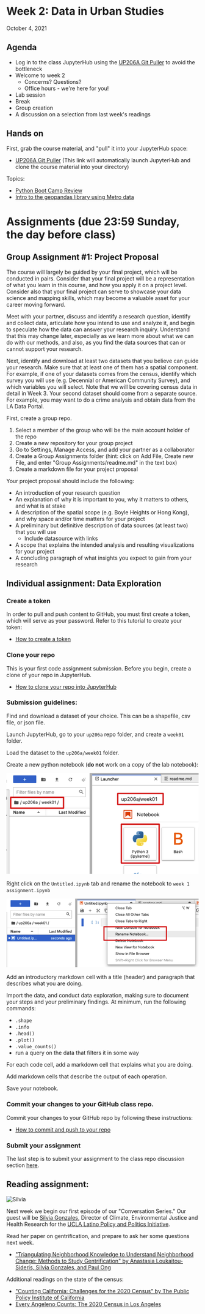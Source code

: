 # Week 2: Data in Urban Studies

October 4, 2021
## Agenda

*   Log in to the class JupyterHub using the [UP206A Git Puller](https://jupyter.idre.ucla.edu/hub/user-redirect/git-pull?repo=https%3A%2F%2Fgithub.com%2Fyohman%2F21F-UP206A&urlpath=lab%2Ftree%2F21F-UP206A%2F&branch=master) to avoid the bottleneck
*   Welcome to week 2
    * Concerns? Questions?
    * Office hours - we're here for you!
*   Lab session
*   Break
*   Group creation
*   A discussion on a selection from last week's readings

## Hands on
First, grab the course material, and "pull" it into your JupyterHub space:

* [UP206A Git Puller](https://jupyter.idre.ucla.edu/hub/user-redirect/git-pull?repo=https%3A%2F%2Fgithub.com%2Fyohman%2F21F-UP206A&urlpath=lab%2Ftree%2F21F-UP206A%2F&branch=master) (This link will automatically launch JupyterHub and clone the course material into your directory)

Topics: 
*   [Python Boot Camp Review](W201-PythonReview.ipynb)
*   [Intro to the geopandas library using Metro data](W202-PythonandMetro.ipynb)

# Assignments (due 23:59 Sunday, the day before class)

## Group Assignment #1: Project Proposal
The course will largely be guided by your final project, which will be conducted in pairs. Consider that your final project will be a representation of what you learn in this course, and how you apply it on a project level. Consider also that your final project can serve to showcase your data science and mapping skills, which may become a valuable asset for your career moving forward.

Meet with your partner, discuss and identify a research question, identify and collect data, articulate how you intend to use and analyze it, and begin to speculate how the data can answer your research inquiry. Understand that this may change later, especially as we learn more about what we can do with our methods, and also, as you find the data sources that can or cannot support your research.

Next, identify and download at least two datasets that you believe can guide your research. Make sure that at least one of them has a spatial component. For example, if one of your datasets comes from the census, identify which survey you will use (e.g. Decennial or American Community Survey), and which variables you will select. Note that we will be covering census data in detail in Week 3. Your second dataset should come from a separate source. For example, you may want to do a crime analysis and obtain data from the LA Data Portal.

First, create a group repo. 

1. Select a member of the group who will be the main account holder of the repo
2. Create a new repository for your group project
3. Go to Settings, Manage Access, and add your partner as a collaborator
1. Create a Group Assignments folder (hint: click on Add File, Create new File, and enter "Group Assignments/readme.md" in the text box)
4. Create a markdown file for your project proposal

Your project proposal should include the following:
*   An introduction of your research question
*   An explanation of why it is important to you, why it matters to others, and what is at stake
*   A description of the spatial scope (e.g. Boyle Heights or Hong Kong), and why space and/or time matters for your project
*   A preliminary but definitive description of data sources (at least two) that you will use
    * Include datasource with links
*   A scope that explains the intended analysis and resulting visualizations for your project
*   A concluding paragraph of what insights you expect to gain from your research

## Individual assignment: Data Exploration

### Create a token

In order to pull and push content to GitHub, you must first create a token, which will serve as your password. Refer to this tutorial to create your token:

* [How to create a token](../../Git%20related/Create%20a%20token.md)

### Clone your repo

This is your first code assignment submission. Before you begin, create a clone of your repo in JupyterHub.

* [How to clone your repo into JupyterHub](../../Git%20related/Clone%20repo%20to%20hub.md)

### Submission guidelines:

Find and download a dataset of your choice. This can be a shapefile, csv file, or json file. 

Launch JupyterHub, go to your `up206a` repo folder, and create a `week01` folder.

Load the dataset to the `up206a/week01` folder.

Create a new python notebook (**do not** work on a copy of the lab notebook):

<kbd><img src="images/notebook.png"></kbd>

Right click on the `Untitled.ipynb` tab and rename the notebook to `week 1 assignment.ipynb`

<kbd><img src="images/rename.png"></kbd>

Add an introductory markdown cell with a title (header) and paragraph that describes what you are doing.

Import the data, and conduct data exploration, making sure to document your steps and your preliminary findings. At minimum, run the following commands:

* `.shape`
* `.info`
* `.head()`
* `.plot()`
* `.value_counts()`
* run a query on the data that filters it in some way

For each code cell, add a markdown cell that explains what you are doing.

Add markdown cells that describe the output of each operation.

Save your notebook.

### Commit your changes to your GitHub class repo.

Commit your changes to your GitHub repo by following these instructions:

* [How to commit and push to your repo](../../Git%20related/Commit%20and%20push.md)

### Submit your assignment 

The last step is to submit your assignment to the class repo discussion section [here](https://github.com/yohman/21F-UP206A/discussions/8).

## Reading assignment:

![Silvia](https://knowledge.luskin.ucla.edu/wp-content/uploads/2016/11/rsz_silvia.jpg)

Next week we begin our first episode of our "Conversation Series." Our guest will be [Silvia Gonzales](https://luskin.ucla.edu/person/silvia-gonzalez), Director of Climate, Environmental Justice and Health Research for the [UCLA Latino Policy and Politics Initiative](https://latino.ucla.edu/).

Read her paper on gentrification, and prepare to ask her some questions next week.

*   ["Triangulating Neighborhood Knowledge to Understand Neighborhood Change: Methods to Study Gentrification" by Anastasia Loukaitou-Sideris, Silvia Gonzales, and Paul Ong](../../readings/sideris_gonzales_ong.pdf)

Additional readings on the state of the census:

*   ["Counting California: Challenges for the 2020 Census" by The Public Policy Institute of California](https://www.ppic.org/publication/counting-california-challenges-for-the-2020-census/)
*   [Every Angeleno Counts: The 2020 Census in Los Angeles](https://usc.data.socrata.com/stories/s/Every-Angeleno-Counts-The-2020-Census-in-Los-Angel/anyu-vh6b/)
